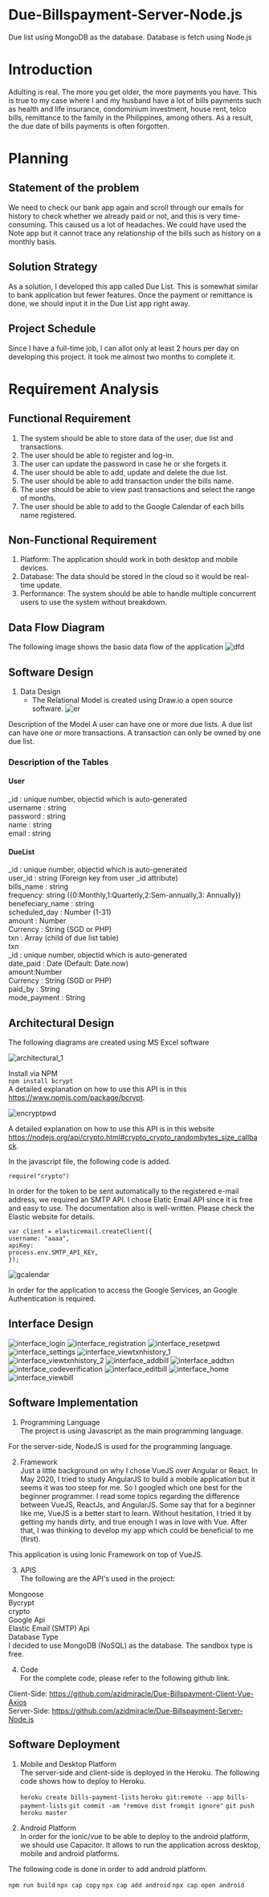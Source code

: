 # Due-Billspayment-Server-Node.js
Due list using MongoDB as the database. Database is fetch using Node.js

# Introduction
Adulting is real. The more you get older, the more payments you have. 
This is true to my case where I and my husband have a lot of bills payments such as health and life insurance, condominium investment, 
house rent, telco bills, remittance to the family in the Philippines, among others.
As a result, the due date of bills payments is often forgotten.

# Planning
## Statement of the problem
We need to check our bank app again and scroll through our emails for history to check whether we already paid or not, and this is very time-consuming. This caused us a lot of headaches. We could have used the Note app but it cannot trace any relationship of the bills such as history on a monthly basis.

## Solution Strategy
As a solution, I developed this app called Due List. This is somewhat similar to bank application but fewer features. Once the payment or remittance is done, we should input it in the Due List app right away.

## Project Schedule
Since I have a full-time job, I can allot only at least 2 hours per day on developing this project. It took me almost two months to complete it.

# Requirement Analysis
## Functional Requirement
1. The system should be able to store data of the user, due list and transactions.
2. The user should be able to register and log-in.
3. The user can update the password in case he or she forgets it.
4. The user should be able to add, update and delete the due list.
5. The user should be able to add transaction under the bills name.
6. The user should be able to view past transactions and select the range of months.
7. The user should be able to add to the Google Calendar of each bills name registered.

## Non-Functional Requirement
1. Platform: The application should work in both desktop and mobile devices.
2. Database: The data should be stored in the cloud so it would be real-time update.
3. Performance: The system should be able to handle multiple concurrent users to use the system without breakdown.

## Data Flow Diagram
The following image shows the basic data flow of the application
![dfd](https://user-images.githubusercontent.com/45925710/225839683-654dd0a5-fd82-4722-ab5b-48638f8db1ef.JPG)

## Software Design
1. Data Design
   - The Relational Model is created using Draw.io a open source software.
![er](https://user-images.githubusercontent.com/45925710/225839940-8ee91c22-9fc8-4a9f-999c-0feba9f7f58f.JPG)

Description of the Model
A user can have one or more due lists.
A due list can have one or more transactions.
A transaction can only be owned by one due list.

### Description of the Tables
#### User  
_id : unique number, objectid which is auto-generated  
username : string  
password : string  
name : string  
email : string  
#### DueList
_id : unique number, objectid which is auto-generated  
user_id : string (Foreign key from user _id attribute)  
bills_name : string  
frequency: string ({0:Monthly,1:Quarterly,2:Sem-annually,3: Annually})  
benefeciary_name : string  
scheduled_day : Number (1-31)  
amount : Number  
Currency : String (SGD or PHP)  
txn : Array (child of due list table)  
txn  
_id : unique number, objectid which is auto-generated  
date_paid : Date (Default: Date.now)  
amount:Number  
Currency : String (SGD or PHP)  
paid_by : String  
mode_payment : String  

## Architectural Design  
The following diagrams are created using MS Excel software  

![architectural_1](https://user-images.githubusercontent.com/45925710/225840757-57739f83-10c1-4323-b0c6-864be19329d6.JPG)

Install via NPM    
    `npm install bcrypt`  
A detailed explanation on how to use this API is in this <https://www.npmjs.com/package/bcrypt>.
    
 ![encryptpwd](https://user-images.githubusercontent.com/45925710/225844405-98053d70-9c5f-4d81-a858-b25f226f49e3.JPG)
 
 A detailed explanation on how to use this API is in this website <https://nodejs.org/api/crypto.html#crypto_crypto_randombytes_size_callback>.  

In the javascript file, the following code is added.  

   `require("crypto")`  

In order for the token to be sent automatically to the registered e-mail address, we required an SMTP API.
I chose Elatic Email API since it is free and easy to use. The documentation also is well-written. Please check the Elastic website for details.  

   `var client = elasticemail.createClient({`  
   `username: "aaaa",`  
   `apiKey:`  
   `process.env.SMTP_API_KEY,`  
   `});`  

![gcalendar](https://user-images.githubusercontent.com/45925710/225845331-bb18b76b-4a49-4907-b4ee-5d799b1ade4b.JPG)

In order for the application to access the Google Services, an Google Authentication is required.  

## Interface Design

![interface_login](https://user-images.githubusercontent.com/45925710/225845720-5208010c-8edd-4041-8989-50ec7563d101.JPG)
![interface_registration](https://user-images.githubusercontent.com/45925710/225845815-9e23bc2c-4c75-4e4c-b8b2-5bc17601cb25.JPG)
![interface_resetpwd](https://user-images.githubusercontent.com/45925710/225845804-3d075a51-0dd6-4599-ad7b-41c19c4f81d4.JPG)
![interface_settings](https://user-images.githubusercontent.com/45925710/225845811-d6a77102-52b6-4e8c-b4f2-009fe7f3a13f.JPG)
![interface_viewtxnhistory_1](https://user-images.githubusercontent.com/45925710/225845970-72df1514-9f4d-426b-aae1-6fe726d7c6d1.JPG)
![interface_viewtxnhistory_2](https://user-images.githubusercontent.com/45925710/225845981-f43bd139-951e-457a-9c3b-84fd90b27f85.JPG)
![interface_addbill](https://user-images.githubusercontent.com/45925710/225845986-1619bf72-9206-4aa2-b3d4-bb7423786975.JPG)
![interface_addtxn](https://user-images.githubusercontent.com/45925710/225845989-082c66bc-956b-484e-90e4-22e5a471ab07.JPG)
![interface_codeverification](https://user-images.githubusercontent.com/45925710/225845991-550e0c04-fb7a-45df-8b9c-c39f5d9451f5.JPG)
![interface_editbill](https://user-images.githubusercontent.com/45925710/225845994-8690dc8d-0fe1-4d50-994a-1fde8de4f7ae.JPG)
![interface_home](https://user-images.githubusercontent.com/45925710/225845996-5ee485de-bb71-48e3-85af-bc57695df91e.JPG)
![interface_viewbill](https://user-images.githubusercontent.com/45925710/225846001-18b55c5b-c87d-42f4-b8b2-e5415d1480fe.JPG)

## Software Implementation
1. Programming Language  
The project is using Javascript as the main programming language.  

For the server-side, NodeJS is used for the programming language.  

2. Framework  
Just a little background on why I chose VueJS over Angular or React. In May 2020, I tried to study AngularJS to build a mobile application but it seems it was too steep for me. So I googled which one best for the beginner programmer. I read some topics regarding the difference between VueJS, ReactJs, and AngularJS. Some say that for a beginner like me, VueJS is a better start to learn. Without hesitation, I tried it by getting my hands dirty, and true enough I was in love with Vue. After that, I was thinking to develop my app which could be beneficial to me (first).  

This application is using Ionic Framework on top of VueJS.

3. APIS  
The following are the API's used in the project:  

Mongoose  
Bycrypt  
crypto  
Google Api  
Elastic Email (SMTP) Api  
Database Type  
I decided to use MongoDB (NoSQL) as the database. The sandbox type is free.  

4. Code  
For the complete code, please refer to the following github link.  

Client-Side: <https://github.com/azidmiracle/Due-Billspayment-Client-Vue-Axios>  
Server-Side: <https://github.com/azidmiracle/Due-Billspayment-Server-Node.js>  

## Software Deployment
1. Mobile and Desktop Platform  
The server-side and client-side is deployed in the Heroku. The following code shows how to deploy to Heroku.  

   `heroku create bills-payment-lists`
   `heroku git:remote --app bills-payment-lists`
   `git commit -am "remove dist fromgit ignore"`
   `git push heroku master`  

2. Android Platform  
In order for the ionic/vue to be able to deploy to the android platform, we should use Capacitor. It allows to run the application across desktop, mobile and android platforms.  

The following code is done in order to add android platform.

   `npm run build`
   `npx cap copy`
   `npx cap add android`
   `npx cap open android`
